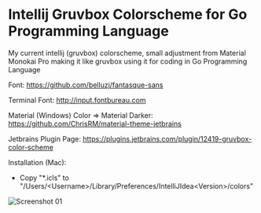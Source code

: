 # Intellij Gruvbox Colorscheme for Go Programming Language
My current intellij (gruvbox) colorscheme, small adjustment from Material Monokai Pro making it like gruvbox using it for coding in Go Programming Language

Font: https://github.com/belluzj/fantasque-sans

Terminal Font: http://input.fontbureau.com

Material (Windows) Color => Material Darker: https://github.com/ChrisRM/material-theme-jetbrains

Jetbrains Plugin Page: https://plugins.jetbrains.com/plugin/12419-gruvbox-color-scheme

Installation (Mac):
- Copy "*.icls" to "/Users/\<Username\>/Library/Preferences/IntelliJIdea\<Version\>/colors"

![Screenshot 01](https://raw.githubusercontent.com/nzer0nz/Intellij-Gruvbox-Colorscheme-for-Go/master/screenshots/01.png)
